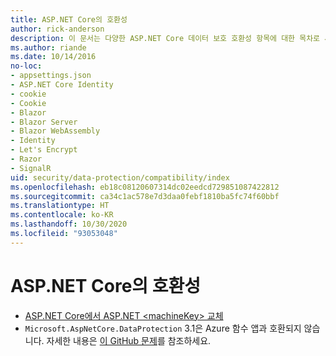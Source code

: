 ```yaml
---
title: ASP.NET Core의 호환성
author: rick-anderson
description: 이 문서는 다양한 ASP.NET Core 데이터 보호 호환성 항목에 대한 목차로 사용됩니다.
ms.author: riande
ms.date: 10/14/2016
no-loc:
- appsettings.json
- ASP.NET Core Identity
- cookie
- Cookie
- Blazor
- Blazor Server
- Blazor WebAssembly
- Identity
- Let's Encrypt
- Razor
- SignalR
uid: security/data-protection/compatibility/index
ms.openlocfilehash: eb18c08120607314dc02eedcd729851087422812
ms.sourcegitcommit: ca34c1ac578e7d3daa0febf1810ba5fc74f60bbf
ms.translationtype: HT
ms.contentlocale: ko-KR
ms.lasthandoff: 10/30/2020
ms.locfileid: "93053048"
---
```

# <a name="compatibility-in-aspnet-core"></a>ASP.NET Core의 호환성

* [ASP.NET Core에서 ASP.NET \<machineKey> 교체](xref:security/data-protection/compatibility/replacing-machinekey)
* `Microsoft.AspNetCore.DataProtection` 3.1은 Azure 함수 앱과 호환되지 않습니다. 자세한 내용은 [이 GitHub 문제](https://github.com/Azure/azure-functions-host/issues/5447)를 참조하세요.
